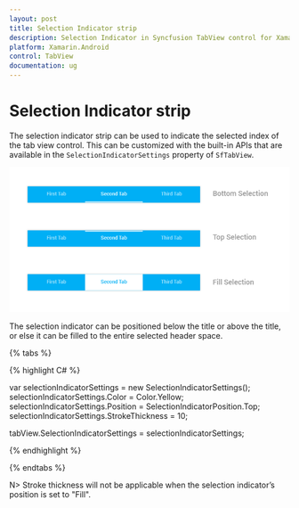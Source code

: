 ```yaml
---
layout: post
title: Selection Indicator strip
description: Selection Indicator in Syncfusion TabView control for Xamarin.Android platform
platform: Xamarin.Android
control: TabView
documentation: ug
---
```


# Selection Indicator strip

The selection indicator strip can be used to indicate the selected index of the tab view control. This can be customized with the built-in APIs that are available in the `SelectionIndicatorSettings` property of `SfTabView`.

![](images/Selection-Indicator/xamarin_android_tabstyle02.png)


The selection indicator can be positioned below the title or above the title, or else it can be filled to the entire selected header space.

{% tabs %}

{% highlight C# %}

var selectionIndicatorSettings = new SelectionIndicatorSettings();
selectionIndicatorSettings.Color = Color.Yellow;
selectionIndicatorSettings.Position = SelectionIndicatorPosition.Top;
selectionIndicatorSettings.StrokeThickness = 10;

tabView.SelectionIndicatorSettings = selectionIndicatorSettings;

			
{% endhighlight %}

{% endtabs %}

N> Stroke thickness will not be applicable when the selection indicator’s position is set to "Fill".

